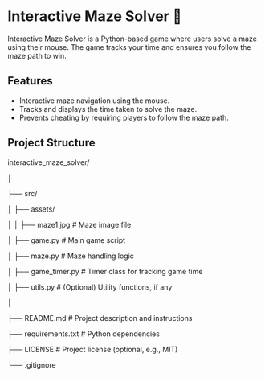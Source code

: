 # Interactive Maze Solver 🧩

Interactive Maze Solver is a Python-based game where users solve a maze using their mouse. The game tracks your time and ensures you follow the maze path to win.

## Features
- Interactive maze navigation using the mouse.
- Tracks and displays the time taken to solve the maze.
- Prevents cheating by requiring players to follow the maze path.

## Project Structure


interactive_maze_solver/

│

├── src/

│   ├── assets/

│   │   ├── maze1.jpg          # Maze image file

│   ├── game.py                # Main game script

│   ├── maze.py                # Maze handling logic

│   ├── game_timer.py          # Timer class for tracking game time

│   ├── utils.py               # (Optional) Utility functions, if any

│

├── README.md                  # Project description and instructions

├── requirements.txt           # Python dependencies

├── LICENSE                    # Project license (optional, e.g., MIT)

└── .gitignore  


